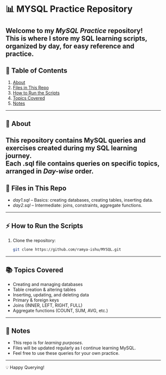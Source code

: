 # 📊 MYSQL Practice Repository
Welcome to my *MySQL Practice* repository!  
This is where I store my SQL learning scripts, organized by day, for easy reference and practice.
---
## 📌 Table of Contents
1. [About](#about)
2. [Files in This Repo](#files-in-this-repo)
3. [How to Run the Scripts](#how-to-run-the-scripts)
4. [Topics Covered](#topics-covered)
5. [Notes](#notes)
---
## 📖 About
This repository contains MySQL queries and exercises created during my SQL learning journey.  
Each .sql file contains queries on specific topics, arranged in *Day-wise* order.
---
## 📂 Files in This Repo
- *day1.sql* – Basics: creating databases, creating tables, inserting data.
- *day2.sql* – Intermediate: joins, constraints, aggregate functions.
---
## ⚡ How to Run the Scripts
1. Clone the repository:
   ```bash
   git clone https://github.com/ramya-ishu/MYSQL.git
---
## 📚 Topics Covered
- Creating and managing databases
- Table creation & altering tables
- Inserting, updating, and deleting data
- Primary & foreign keys
- Joins (INNER, LEFT, RIGHT, FULL)
- Aggregate functions (COUNT, SUM, AVG, etc.)
---
## 📝 Notes
- This repo is for *learning purposes*.
- Files will be updated regularly as I continue learning MySQL.
- Feel free to use these queries for your own practice.
---
💡 Happy Querying!
